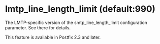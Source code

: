 # lmtp_line_length_limit (default:990) 

 The LMTP-specific version of the smtp_line_length_limit
configuration parameter.  See there for details. 

 This feature is available in Postfix 2.3 and later. 


